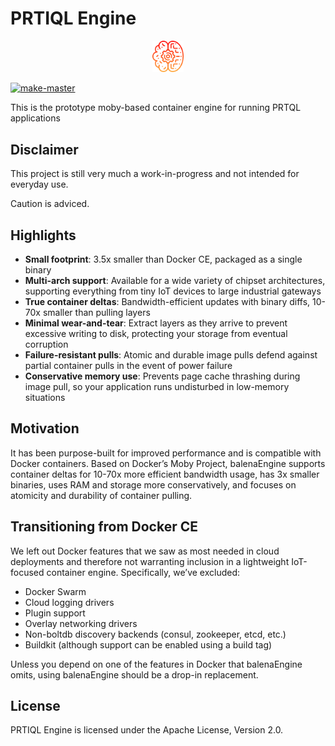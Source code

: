 # PRTIQL Engine

<p align="center" width="100%">
    <img width="10%" src="logo.png"> 
</p>

[![make-master](https://github.com/n-jay/balena-engine/actions/workflows/main.yml/badge.svg)](https://github.com/n-jay/balena-engine/actions/workflows/main.yml)

This is the prototype moby-based container engine for running PRTQL applications

## Disclaimer

This project is still very much a work-in-progress and not intended for everyday use.

Caution is adviced.

## Highlights

- __Small footprint__: 3.5x smaller than Docker CE, packaged as a single binary
- __Multi-arch support__: Available for a wide variety of chipset architectures, supporting everything from tiny IoT devices to large industrial gateways
- __True container deltas__: Bandwidth-efficient updates with binary diffs, 10-70x smaller than pulling layers
- __Minimal wear-and-tear__: Extract layers as they arrive to prevent excessive writing to disk, protecting your storage from eventual corruption
- __Failure-resistant pulls__: Atomic and durable image pulls defend against partial container pulls in the event of power failure
- __Conservative memory use__: Prevents page cache thrashing during image pull, so your application runs undisturbed in low-memory situations

## Motivation

It has been purpose-built for improved performance and is 
compatible with Docker containers. Based on Docker’s Moby Project, balenaEngine
supports container deltas for 10-70x more efficient bandwidth usage, has 3x
smaller binaries, uses RAM and storage more conservatively, and focuses on
atomicity and durability of container pulling.

## Transitioning from Docker CE

We left out Docker features that we saw as most needed in cloud deployments and
therefore not warranting inclusion in a lightweight IoT-focused container
engine. Specifically, we’ve excluded:

- Docker Swarm
- Cloud logging drivers
- Plugin support
- Overlay networking drivers
- Non-boltdb discovery backends (consul, zookeeper, etcd, etc.)
- Buildkit (although support can be enabled using a build tag)

Unless you depend on one of the features in Docker that balenaEngine omits, using
balenaEngine should be a drop-in replacement.

## License

PRTIQL Engine is licensed under the Apache License, Version 2.0.
